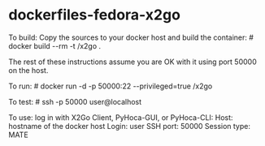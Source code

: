 # dockerfiles-fedora-x2go

To build:
Copy the sources to your docker host and build the container:
	# docker build --rm -t <username>/x2go .

The rest of these instructions assume you are OK with it using port 50000 on the host.

To run:
	# docker run -d -p 50000:22 --privileged=true <username>/x2go

To test:
	# ssh -p 50000 user@localhost 

To use:
log in with X2Go Client, PyHoca-GUI, or PyHoca-CLI:
Host: hostname of the docker host
Login: user
SSH port: 50000
Session type: MATE

